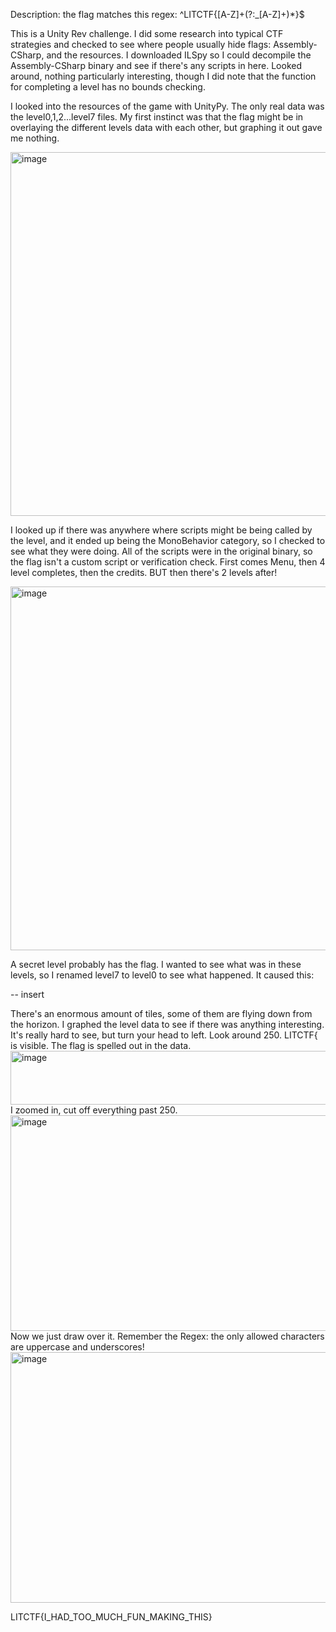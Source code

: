 Description: the flag matches this regex: ^LITCTF\{[A-Z]+(?:_[A-Z]+)*\}$

This is a Unity Rev challenge. I did some research into typical CTF strategies and checked to see where people usually hide flags: Assembly-CSharp, and the resources. I downloaded ILSpy so I could decompile the Assembly-CSharp binary and see if there's any scripts in here. Looked around, nothing particularly interesting, though I did note that the function for completing a level has no bounds checking.

I looked into the resources of the game with UnityPy. The only real data was the level0,1,2...level7 files. My first instinct was that the flag might be in overlaying the different levels data with each other, but graphing it out gave me nothing.

<img width="806" height="582" alt="image" src="https://github.com/user-attachments/assets/52afcdcb-ca13-4ce1-82a7-72a18e92217e" />

I looked up if there was anywhere where scripts might be being called by the level, and it ended up being the MonoBehavior category, so I checked to see what they were doing. All of the scripts were in the original binary, so the flag isn't a custom script or verification check. First comes Menu, then 4 level completes, then the credits. BUT then there's 2 levels after!

<img width="520" height="582" alt="image" src="https://github.com/user-attachments/assets/1b12329b-63f2-405b-ab4b-87462152f17e" />

A secret level probably has the flag. I wanted to see what was in these levels, so I renamed level7 to level0 to see what happened. It caused this:

-- insert

There's an enormous amount of tiles, some of them are flying down from the horizon. I graphed the level data to see if there was anything interesting. It's really hard to see, but turn your head to left. Look around 250. LITCTF{ is visible. The flag is spelled out in the data.  
<img width="534" height="86" alt="image" src="https://github.com/user-attachments/assets/1eadc932-4d42-4618-915d-413b436f9a20" />  
I zoomed in, cut off everything past 250.  
<img width="1768" height="345" alt="image" src="https://github.com/user-attachments/assets/9cb36e8f-c3ac-4360-bdbb-7ced6bdd292a" />
Now we just draw over it.  Remember the Regex: the only allowed characters are uppercase and underscores!  
<img width="1759" height="401" alt="image" src="https://github.com/user-attachments/assets/9663ee20-cba5-47da-bf8b-9a5c906aae95" />

LITCTF{I_HAD_TOO_MUCH_FUN_MAKING_THIS}
